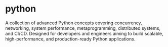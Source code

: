 # python
A collection of advanced Python concepts covering concurrency, networking, system performance, metaprogramming, distributed systems, and CI/CD.   Designed for developers and engineers aiming to build scalable, high-performance, and production-ready Python applications.
